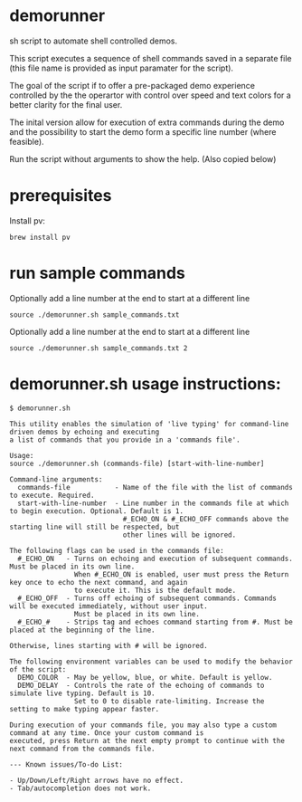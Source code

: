 # demorunner
sh script to automate shell controlled demos.

This script executes a sequence of shell commands saved in a separate file 
(this file name is provided as input paramater for the script).  

The goal of the script if to offer a pre-packaged demo experience controlled by the the operartor with 
control over speed and text colors for a better clarity for the final user.

The inital version allow for execution of extra commands during the demo and the possibility to start 
the demo form a specific line number (where feasible).

Run the script without arguments to show the help. (Also copied below)

# prerequisites

Install pv:
```
brew install pv
```

# run sample commands

Optionally add a line number at the end to start at a different line
```
source ./demorunner.sh sample_commands.txt
```

Optionally add a line number at the end to start at a different line
```
source ./demorunner.sh sample_commands.txt 2
```

# demorunner.sh usage instructions:
```
$ demorunner.sh

This utility enables the simulation of 'live typing' for command-line driven demos by echoing and executing
a list of commands that you provide in a 'commands file'.

Usage:
source ./demorunner.sh (commands-file) [start-with-line-number]

Command-line arguments:
  commands-file           - Name of the file with the list of commands to execute. Required.
  start-with-line-number  - Line number in the commands file at which to begin execution. Optional. Default is 1.
                            #_ECHO_ON & #_ECHO_OFF commands above the starting line will still be respected, but
                            other lines will be ignored.

The following flags can be used in the commands file:
  #_ECHO_ON   - Turns on echoing and execution of subsequent commands. Must be placed in its own line.
                When #_ECHO_ON is enabled, user must press the Return key once to echo the next command, and again
                to execute it. This is the default mode.
  #_ECHO_OFF  - Turns off echoing of subsequent commands. Commands will be executed immediately, without user input.
                Must be placed in its own line.
  #_ECHO_#    - Strips tag and echoes command starting from #. Must be placed at the beginning of the line.

Otherwise, lines starting with # will be ignored.

The following environment variables can be used to modify the behavior of the script:
  DEMO_COLOR  - May be yellow, blue, or white. Default is yellow.
  DEMO_DELAY  - Controls the rate of the echoing of commands to simulate live typing. Default is 10.
                Set to 0 to disable rate-limiting. Increase the setting to make typing appear faster.

During execution of your commands file, you may also type a custom command at any time. Once your custom command is
executed, press Return at the next empty prompt to continue with the next command from the commands file.

--- Known issues/To-do List:

- Up/Down/Left/Right arrows have no effect.
- Tab/autocompletion does not work.
```

